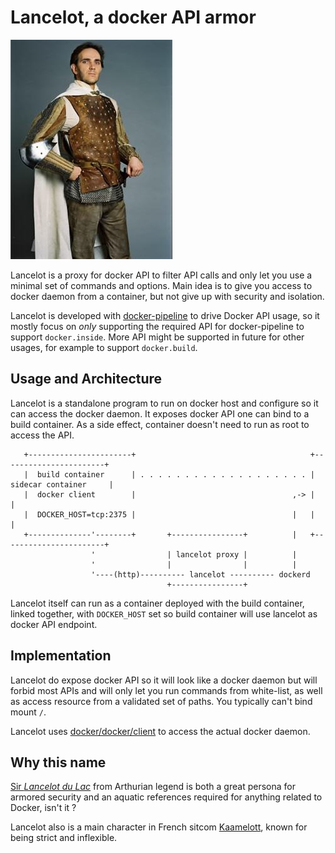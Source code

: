 # Lancelot, a docker API armor

![lancelot](lancelot.jpg)

Lancelot is a proxy for docker API to filter API calls and only let you use a minimal set of commands and options.
Main idea is to give you access to docker daemon from a container, but not give up with security and isolation.

Lancelot is developed with [docker-pipeline](https://wiki.jenkins-ci.org/display/JENKINS/CloudBees+Docker+Pipeline+Plugin) 
to drive Docker API usage, so it mostly focus on _only_ supporting the required API for docker-pipeline to support
`docker.inside`. More API might be supported in future for other usages, for example to support `docker.build`. 

## Usage and Architecture

Lancelot is a standalone program to run on docker host and configure so it can access the docker daemon. It exposes
docker API one can bind to a build container. As a side effect, container doesn't need to run as root to access the API.
 
```
   +-----------------------+                                       +-----------------------+
   |  build container      | . . . . . . . . . . . . . . . . . . . | sidecar container     |
   |  docker client        |                                   ,-> |                       |
   |  DOCKER_HOST=tcp:2375 |                                   |   |                       |
   +--------------'--------+       +----------------+          |   +-----------------------+
                  '                | lancelot proxy |          |
                  '                |                |          |
                  '----(http)---------- lancelot ---------- dockerd  
                                   +----------------+
``` 
 
Lancelot itself can run as a container deployed with the build container, linked together, with `DOCKER_HOST` set so
build container will use lancelot as docker API endpoint.
 

## Implementation

Lancelot do expose docker API so it will look like a docker daemon but will forbid most APIs and will only let you run 
commands from white-list, as well as access resource from a validated set of paths. You typically can't bind mount `/`.

Lancelot uses [docker/docker/client](https://github.com/docker/docker/tree/master/client) to access the actual docker
daemon.  

## Why this name
[Sir _Lancelot du Lac_](https://en.wikipedia.org/wiki/Lancelot) from Arthurian legend is both a great persona for 
armored security and an aquatic references required for anything related to Docker, isn't it ?

Lancelot also is a main character in French sitcom [Kaamelott](https://fr.wikipedia.org/wiki/Kaamelott), known for
being strict and inflexible.
 
 